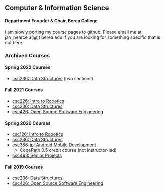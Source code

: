 ## Computer & Information Science

#### Department Founder & Chair, Berea College

I am slowly porting my course pages to github. Please email me at jan_pearce a(@)t berea.edu if you are looking for something specific that is not here.

### Archived Courses

#### Spring 2022 Courses
- [csc236: Data Structures](https://berea-college-csc236.github.io/index-S22) (two sections)

#### Fall 2021 Courses
- [csc226: Intro to Robotics](https://berea-college-csc-226.github.io/index_fall2021)
- [csc236: Data Structures](https://berea-college-csc236.github.io/index-F21)
- [csc426: Open Source Software Engineering](https://pearcej.github.io/csc426/index.md)

#### Spring 2020 Courses
- [csc126: Intro to Robotics](https://pearcej.github.io/csc126)
- [csc236: Data Structures](https://pearcej.github.io/csc236/index-s20)
- [csc386-jp: Android Mobile Development](https://docs.google.com/document/d/1TqQHoUWpEse9-r0yLZduYb9qhugXCFABR4xYMcFUUoM/edit?usp=sharing)
  - CodePath 0.5 credit course (not instructor-led)
- [csc493: Senior Projects](https://pearcej.github.io/csc493)

#### Fall 2019 Courses
- [csc236: Data Structures](https://pearcej.github.io/csc236/index-f19)
- [csc426: Open Source Software Engineering](https://pearcej.github.io/csc426/index-f19.html)
